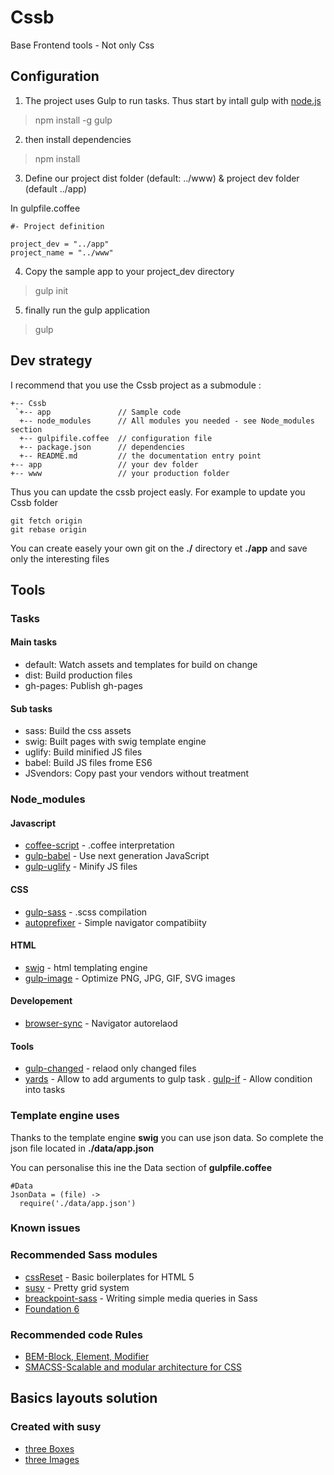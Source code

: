 # Cssb

Base Frontend tools - Not only Css

## Configuration

1. The project uses Gulp to run tasks. Thus start by intall gulp with [node.js](https://nodejs.org/en/)

> npm install -g gulp

2. then install dependencies

> npm install

3. Define our project dist folder (default: ../www) & project dev folder (default ../app)

In gulpfile.coffee

``` JS
#- Project definition

project_dev = "../app"
project_name = "../www"
```

4. Copy the sample app to your project_dev directory

> gulp init

5. finally run the gulp application

> gulp

## Dev strategy

I recommend that you use the Cssb project as a submodule :

```
+-- Cssb
 `+-- app               // Sample code
  +-- node_modules      // All modules you needed - see Node_modules section
  +-- gulpifile.coffee  // configuration file
  +-- package.json      // dependencies
  +-- README.md         // the documentation entry point
+-- app                 // your dev folder
+-- www                 // your production folder
```

Thus you can update the cssb project easly. For example to update you Cssb folder
```
git fetch origin
git rebase origin
```

You can create easely your own git on the __./__ directory et __./app__ and save only the interesting files

## Tools

### Tasks

#### Main tasks
* default: Watch assets and templates for build on change
* dist: Build production files
* gh-pages: Publish gh-pages

#### Sub tasks
* sass: Build the css assets
* swig: Built pages with swig template engine
* uglify: Build minified JS files
* babel: Build JS files frome ES6
* JSvendors: Copy past your vendors without treatment

### Node_modules

#### Javascript
* [coffee-script](http://coffeescript.org/) - .coffee interpretation
* [gulp-babel](https://www.npmjs.com/package/gulp-babel) - Use next generation JavaScript
* [gulp-uglify](https://www.npmjs.com/package/gulp-uglify) - Minify JS files

#### CSS
* [gulp-sass](http://sass-lang.com/) - .scss compilation
* [autoprefixer](https://css-tricks.com/autoprefixer/) - Simple navigator compatibiity

#### HTML
* [swig](https://www.npmjs.com/package/gulp-swig) - html templating engine
* [gulp-image](https://www.npmjs.com/package/gulp-image) - Optimize PNG, JPG, GIF, SVG images

#### Developement
* [browser-sync](http://www.browsersync.io/) - Navigator autorelaod

#### Tools
* [gulp-changed](https://www.npmjs.com/package/gulp-changed) - relaod only changed files
* [yards](https://www.npmjs.com/package/yargs) - Allow to add arguments to gulp task
. [gulp-if](https://www.npmjs.com/package/gulp-if) - Allow condition into tasks

### Template engine uses

Thanks to the template engine __swig__ you can use json data. So complete the json file located in __./data/app.json__

You can personalise this ine the Data section of __gulpfile.coffee__

```
#Data
JsonData = (file) ->
  require('./data/app.json')
```

### Known issues

### Recommended Sass modules 

* [cssReset](http://html5doctor.com/html-5-reset-stylesheet/) - Basic boilerplates for HTML 5
* [susy](http://susy.oddbird.net/) - Pretty grid system
* [breackpoint-sass](http://breakpoint-sass.com/) - Writing simple media queries in Sass
* [Foundation 6](http://foundation.zurb.com/sites/docs/)

### Recommended code Rules

* [BEM-Block, Element, Modifier](https://en.bem.info/tutorials/quick-start-static/)
* [SMACSS-Scalable and modular architecture for CSS](https://smacss.com/)

## Basics layouts solution

### Created with susy

* [three Boxes](http://xnok.github.io/Cssb/threeBoxes)
* [three Images](http://xnok.github.io/Cssb/threeImages)
